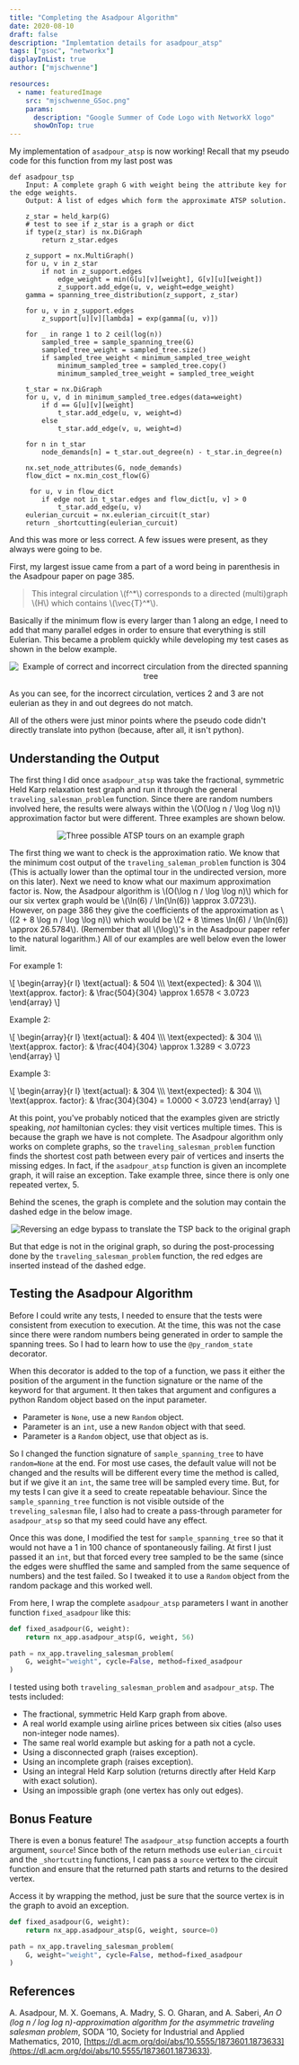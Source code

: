 ```yaml
---
title: "Completing the Asadpour Algorithm"
date: 2020-08-10
draft: false
description: "Implemtation details for asadpour_atsp"
tags: ["gsoc", "networkx"]
displayInList: true
author: ["mjschwenne"]

resources:
  - name: featuredImage
    src: "mjschwenne_GSoc.png"
    params:
      description: "Google Summer of Code Logo with NetworkX logo"
      showOnTop: true
---
```


My implementation of `asadpour_atsp` is now working!
Recall that my pseudo code for this function from my last post was

```
def asadpour_tsp
    Input: A complete graph G with weight being the attribute key for the edge weights.
    Output: A list of edges which form the approximate ATSP solution.

    z_star = held_karp(G)
    # test to see if z_star is a graph or dict
    if type(z_star) is nx.DiGraph
        return z_star.edges

    z_support = nx.MultiGraph()
    for u, v in z_star
        if not in z_support.edges
            edge_weight = min(G[u][v][weight], G[v][u][weight])
            z_support.add_edge(u, v, weight=edge_weight)
    gamma = spanning_tree_distribution(z_support, z_star)

    for u, v in z_support.edges
        z_support[u][v][lambda] = exp(gamma[(u, v)])

    for _ in range 1 to 2 ceil(log(n))
        sampled_tree = sample_spanning_tree(G)
        sampled_tree_weight = sampled_tree.size()
        if sampled_tree_weight < minimum_sampled_tree_weight
            minimum_sampled_tree = sampled_tree.copy()
            minimum_sampled_tree_weight = sampled_tree_weight

    t_star = nx.DiGraph
    for u, v, d in minimum_sampled_tree.edges(data=weight)
        if d == G[u][v][weight]
            t_star.add_edge(u, v, weight=d)
        else
            t_star.add_edge(v, u, weight=d)

    for n in t_star
        node_demands[n] = t_star.out_degree(n) - t_star.in_degree(n)

    nx.set_node_attributes(G, node_demands)
    flow_dict = nx.min_cost_flow(G)

     for u, v in flow_dict
        if edge not in t_star.edges and flow_dict[u, v] > 0
            t_star.add_edge(u, v)
    eulerian_curcuit = nx.eulerian_circuit(t_star)
    return _shortcutting(eulerian_curcuit)
```

And this was more or less correct.
A few issues were present, as they always were going to be.

First, my largest issue came from a part of a word being in parenthesis in the Asadpour paper on page 385.

> This integral circulation \\(f^\*\\) corresponds to a directed (multi)graph \\(H\\) which contains \\(\vec{T}^\*\\).

Basically if the minimum flow is every larger than 1 along an edge, I need to add that many parallel edges in order to ensure that everything is still Eulerian.
This became a problem quickly while developing my test cases as shown in the below example.

<center><img src="example-multiflow.png" alt="Example of correct and incorrect circulation from the directed spanning tree"/></center>

As you can see, for the incorrect circulation, vertices 2 and 3 are not eulerian as they in and out degrees do not match.

All of the others were just minor points where the pseudo code didn't directly translate into python (because, after all, it isn't python).

## Understanding the Output

The first thing I did once `asadpour_atsp` was take the fractional, symmetric Held Karp relaxation test graph and run it through the general `traveling_salesman_problem` function.
Since there are random numbers involved here, the results were always within the \\(O(\log n / \log \log n)\\) approximation factor but were different.
Three examples are shown below.

<center><img src="example-tours.png" alt="Three possible ATSP tours on an example graph"/></center>

The first thing we want to check is the approximation ratio.
We know that the minimum cost output of the `traveling_saleman_problem` function is 304 (This is actually lower than the optimal tour in the undirected version, more on this later).
Next we need to know what our maximum approximation factor is.
Now, the Asadpour algorithm is \\(O(\log n / \log \log n)\\) which for our six vertex graph would be \\(\ln(6) / \ln(\ln(6)) \approx 3.0723\\).
However, on page 386 they give the coefficients of the approximation as \\((2 + 8 \log n / \log \log n)\\) which would be \\(2 + 8 \times \ln(6) / \ln(\ln(6)) \approx 26.5784\\).
(Remember that all \\(\log\\)'s in the Asadpour paper refer to the natural logarithm.)
All of our examples are well below even the lower limit.

For example 1:

\\[
\begin{array}{r l}
\text{actual}: & 504 \\\\\\
\text{expected}: & 304 \\\\\\
\text{approx. factor}: & \frac{504}{304} \approx 1.6578 < 3.0723
\end{array}
\\]

Example 2:

\\[
\begin{array}{r l}
\text{actual}: & 404 \\\\\\
\text{expected}: & 304 \\\\\\
\text{approx. factor}: & \frac{404}{304} \approx 1.3289 < 3.0723
\end{array}
\\]

Example 3:

\\[
\begin{array}{r l}
\text{actual}: & 304 \\\\\\
\text{expected}: & 304 \\\\\\
\text{approx. factor}: & \frac{304}{304} = 1.0000 < 3.0723
\end{array}
\\]

At this point, you've probably noticed that the examples given are strictly speaking, _not_ hamiltonian cycles: they visit vertices multiple times.
This is because the graph we have is not complete.
The Asadpour algorithm only works on complete graphs, so the `traveling_salesman_problem` function finds the shortest cost path between every pair of vertices and inserts the missing edges.
In fact, if the `asadpour_atsp` function is given an incomplete graph, it will raise an exception.
Take example three, since there is only one repeated vertex, 5.

Behind the scenes, the graph is complete and the solution may contain the dashed edge in the below image.

<center><img src="complete-bypass.png" alt="Reversing an edge bypass to translate the TSP back to the original graph"/></center>

But that edge is not in the original graph, so during the post-processing done by the `traveling_salesman_problem` function, the red edges are inserted instead of the dashed edge.

## Testing the Asadpour Algorithm

Before I could write any tests, I needed to ensure that the tests were consistent from execution to execution.
At the time, this was not the case since there were random numbers being generated in order to sample the spanning trees.
So I had to learn how to use the `@py_random_state` decorator.

When this decorator is added to the top of a function, we pass it either the position of the argument in the function signature or the name of the keyword for that argument.
It then takes that argument and configures a python Random object based on the input parameter.

- Parameter is `None`, use a new `Random` object.
- Parameter is an `int`, use a new `Random` object with that seed.
- Parameter is a `Random` object, use that object as is.

So I changed the function signature of `sample_spanning_tree` to have `random=None` at the end.
For most use cases, the default value will not be changed and the results will be different every time the method is called, but if we give it an `int`, the same tree will be sampled every time.
But, for my tests I can give it a seed to create repeatable behaviour.
Since the `sample_spanning_tree` function is not visible outside of the `treveling_salesman` file, I also had to create a pass-through parameter for `asadpour_atsp` so that my seed could have any effect.

Once this was done, I modified the test for `sample_spanning_tree` so that it would not have a 1 in 100 chance of spontaneously failing.
At first I just passed it an `int`, but that forced every tree sampled to be the same (since the edges were shuffled the same and sampled from the same sequence of numbers) and the test failed.
So I tweaked it to use a `Random` object from the random package and this worked well.

From here, I wrap the complete `asadpour_atsp` parameters I want in another function `fixed_asadpour` like this:

```python
def fixed_asadpour(G, weight):
    return nx_app.asadpour_atsp(G, weight, 56)

path = nx_app.traveling_salesman_problem(
    G, weight="weight", cycle=False, method=fixed_asadpour
)
```

I tested using both `traveling_salesman_problem` and `asadpour_atsp`.
The tests included:

- The fractional, symmetric Held Karp graph from above.
- A real world example using airline prices between six cities (also uses non-integer node names).
- The same real world example but asking for a path not a cycle.
- Using a disconnected graph (raises exception).
- Using an incomplete graph (raises exception).
- Using an integral Held Karp solution (returns directly after Held Karp with exact solution).
- Using an impossible graph (one vertex has only out edges).

## Bonus Feature

There is even a bonus feature!
The `asadpour_atsp` function accepts a fourth argument, `source`!
Since both of the return methods use `eulerian_circuit` and the `_shortcutting` functions, I can pass a `source` vertex to the circuit function and ensure that the returned path starts and returns to the desired vertex.

Access it by wrapping the method, just be sure that the source vertex is in the graph to avoid an exception.

```python
def fixed_asadpour(G, weight):
    return nx_app.asadpour_atsp(G, weight, source=0)

path = nx_app.traveling_salesman_problem(
    G, weight="weight", cycle=False, method=fixed_asadpour
)
```

## References

A. Asadpour, M. X. Goemans, A. Madry, S. O. Gharan, and A. Saberi, _An O (log n / log log n)-approximation algorithm for the asymmetric traveling salesman problem_, SODA ’10, Society for Industrial and Applied Mathematics, 2010, [https://dl.acm.org/doi/abs/10.5555/1873601.1873633](https://dl.acm.org/doi/abs/10.5555/1873601.1873633).

